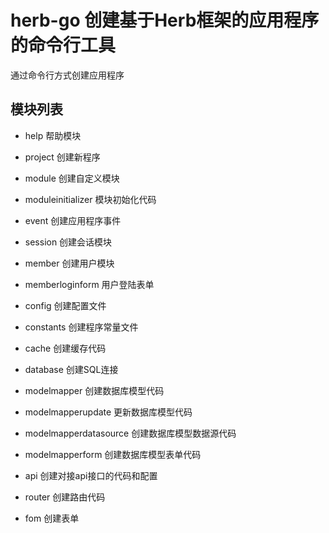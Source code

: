 # herb-go 创建基于Herb框架的应用程序的命令行工具

通过命令行方式创建应用程序

## 模块列表


  * help 帮助模块
  
  * project 创建新程序
  * module 创建自定义模块
  * moduleinitializer 模块初始化代码
  * event 创建应用程序事件


  * session 创建会话模块
  * member 创建用户模块
  * memberloginform 用户登陆表单

  * config 创建配置文件
  * constants 创建程序常量文件

  * cache 创建缓存代码
  * database 创建SQL连接

  * modelmapper 创建数据库模型代码  
  * modelmapperupdate 更新数据库模型代码  
  * modelmapperdatasource 创建数据库模型数据源代码  
  * modelmapperform 创建数据库模型表单代码  

  * api 创建对接api接口的代码和配置

  * router 创建路由代码
  * fom 创建表单
  
  